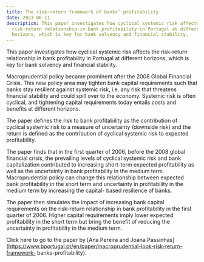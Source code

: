 ```yaml
---
title: The risk-return framework of banks’ profitability
date: 2023-06-11
description: This paper investigates how cyclical systemic risk affects the
  risk-return relationship in bank profitability in Portugal at different
  horizons, which is key for bank solvency and financial stability.
---
```

This paper investigates how cyclical systemic risk affects the risk-return relationship in bank
profitability in Portugal at different horizons, which is key for bank solvency and financial
stability.

Macroprudential policy became prominent after the 2008 Global Financial Crisis. This new
policy area may tighten bank capital requirements such that banks stay resilient against
systemic risk, i.e. any risk that threatens financial stability and could spill over to the economy.
Systemic risk is often cyclical, and tightening capital requirements today entails costs and
benefits at different horizons.


The paper defines the risk to bank profitability as the contribution of cyclical systemic risk to a
measure of uncertainty (downside risk) and the return is defined as the contribution of cyclical
systemic risk to expected profitability.


The paper finds that in the first quarter of 2006, before the 2008 global financial crisis, the
prevailing levels of cyclical systemic risk and bank capitalization contributed to increasing
short-term expected profitability as well as the uncertainty in bank profitability in the medium
term. Macroprudential policy can change this relationship between expected bank profitability
in the short term and uncertainty in profitability in the medium term by increasing the capital-
based resilience of banks.


The paper then simulates the impact of increasing bank capital requirements on the risk-return
relationship in bank profitability in the first quarter of 2006. Higher capital requirements imply
lower expected profitability in the short term but bring the benefit of reducing the uncertainty
in profitability in the medium term.


Click here to go to the paper by [Ana Pereira and Joana Passinhas](https://www.bportugal.pt/en/paper/macroprudential-look-risk-return-framework-
banks-profitability).
